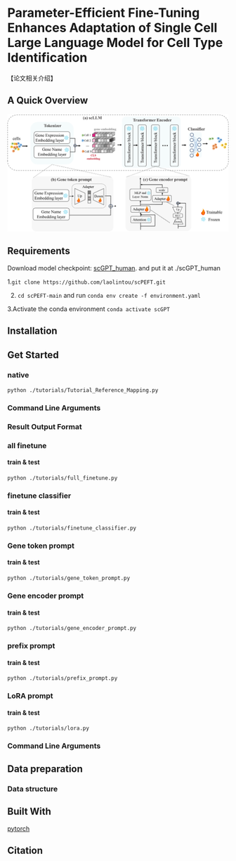 # Parameter-Efficient Fine-Tuning Enhances Adaptation of Single Cell Large Language Model for Cell Type Identification
【论文相关介绍】
## A Quick Overview
![overview](IMG/overview.png)

## Requirements
Download model checkpoint: [scGPT_human](https://drive.google.com/drive/folders/1oWh_-ZRdhtoGQ2Fw24HP41FgLoomVo-y). and put it at ./scGPT_human

  1.``` git clone https://github.com/laolintou/scPEFT.git ```
  
  2. ```cd scPEFT-main``` and run ```conda env create -f environment.yaml```

  3.Activate the conda environment ```conda activate scGPT```
## Installation
## Get Started
### native 
```
python ./tutorials/Tutorial_Reference_Mapping.py
```
### Command Line Arguments

### Result Output Format
### all finetune
#### train & test
```
python ./tutorials/full_finetune.py
```
### finetune classifier
#### train & test
```
python ./tutorials/finetune_classifier.py
```
### Gene token prompt
#### train & test
```
python ./tutorials/gene_token_prompt.py
```
### Gene encoder prompt
#### train & test
```
python ./tutorials/gene_encoder_prompt.py
```
### prefix prompt
#### train & test
```
python ./tutorials/prefix_prompt.py
```
### LoRA prompt
#### train & test
```
python ./tutorials/lora.py
```
### Command Line Arguments
## Data preparation
### Data structure

## Built With
[pytorch](https://pytorch.org/)
## Citation

